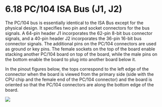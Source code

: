 # 6.18 PC/104 ISA Bus (J1, J2)

The PC/104 bus is essentially identical to the ISA Bus except for the physical design. It specifies two pin and socket connectors for the bus signals. A 64-pin header J1 incorporates the 62-pin 8-bit bus connector signals, and a 40-pin header J2 incorporates the 36-pin 16-bit bus connector signals. The additional pins on the PC/104 connectors are used as ground or key pins. The female sockets on the top of the board enable stacking another PC/104 board on top of the board, while the male pins on the bottom enable the board to plug into another board below it.

&#x20;In the pinout figures below, the tops correspond to the left edge of the connector when the board is viewed from the primary side (side with the CPU chip and the female end of the PC/104 connector) and the board is oriented so that the PC/104 connectors are along the bottom edge of the board.

![](broken-reference)

